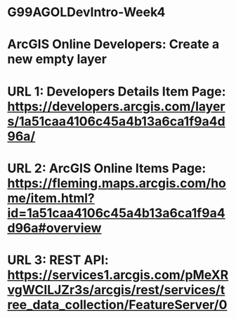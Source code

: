 # G99AGOLDevIntro-Week4

# ArcGIS Online Developers: Create a new empty layer
# URL 1: Developers Details Item Page: https://developers.arcgis.com/layers/1a51caa4106c45a4b13a6ca1f9a4d96a/
# URL 2: ArcGIS Online Items Page: https://fleming.maps.arcgis.com/home/item.html?id=1a51caa4106c45a4b13a6ca1f9a4d96a#overview
# URL 3: REST API: https://services1.arcgis.com/pMeXRvgWClLJZr3s/arcgis/rest/services/tree_data_collection/FeatureServer/0
